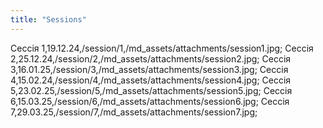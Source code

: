 ```yaml
---
title: "Sessions"
---
```

Сессія 1,19.12.24,/session/1,/md_assets/attachments/session1.jpg;
Сессія 2,25.12.24,/session/2,/md_assets/attachments/session2.jpg;
Сессія 3,16.01.25,/session/3,/md_assets/attachments/session3.jpg;
Сессія 4,15.02.24,/session/4,/md_assets/attachments/session4.jpg;
Сессія 5,23.02.25,/session/5,/md_assets/attachments/session5.jpg;
Сессія 6,15.03.25,/session/6,/md_assets/attachments/session6.jpg;
Сессія 7,29.03.25,/session/7,/md_assets/attachments/session7.jpg;
